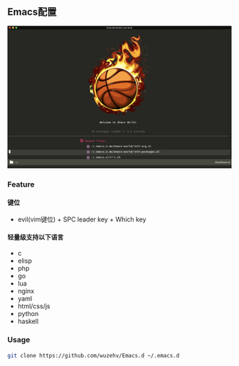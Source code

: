 ## Emacs配置

<p align="center"><img src="/dashboard.jpg" alt="wuzehv emacs"/></p>

### Feature
#### 键位
* evil(vim键位) + SPC leader key + Which key

#### 轻量级支持以下语言
* c
* elisp
* php
* go
* lua
* nginx
* yaml
* html/css/js
* python
* haskell

### Usage
```bash
git clone https://github.com/wuzehv/Emacs.d ~/.emacs.d
```
